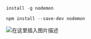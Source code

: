 ﻿```powershell
install -g nodemon
```

```powershell
npm install --save-dev nodemon
```
![在这里插入图片描述](https://img-blog.csdnimg.cn/9247c9c0e81c4196865af86dca35927e.png?x-oss-process=image/watermark,type_ZHJvaWRzYW5zZmFsbGJhY2s,shadow_50,text_Q1NETiBAcHVyaXR5LWdvb2Q=,size_20,color_FFFFFF,t_70,g_se,x_16)

